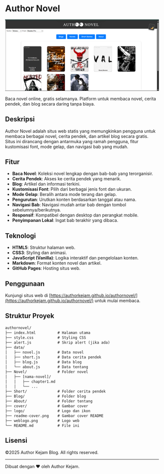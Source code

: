# Author Novel

![Author Novel Cover](readme-cover.png)

Baca novel online, gratis selamanya. Platform untuk membaca novel, cerita pendek, dan blog secara daring tanpa biaya.

## Deskripsi

Author Novel adalah situs web statis yang memungkinkan pengguna untuk membaca berbagai novel, cerita pendek, dan artikel blog secara gratis. Situs ini dirancang dengan antarmuka yang ramah pengguna, fitur kustomisasi font, mode gelap, dan navigasi bab yang mudah.

## Fitur

- **Baca Novel**: Koleksi novel lengkap dengan bab-bab yang terorganisir.
- **Cerita Pendek**: Akses ke cerita pendek yang menarik.
- **Blog**: Artikel dan informasi terkini.
- **Kustomisasi Font**: Pilih dari berbagai jenis font dan ukuran.
- **Mode Gelap**: Beralih antara mode terang dan gelap.
- **Pengurutan**: Urutkan konten berdasarkan tanggal atau nama.
- **Navigasi Bab**: Navigasi mudah antar bab dengan tombol sebelumnya/berikutnya.
- **Responsif**: Kompatibel dengan desktop dan perangkat mobile.
- **Penyimpanan Lokal**: Ingat bab terakhir yang dibaca.

## Teknologi

- **HTML5**: Struktur halaman web.
- **CSS3**: Styling dan animasi.
- **JavaScript (Vanilla)**: Logika interaktif dan pengelolaan konten.
- **Markdown**: Format konten novel dan artikel.
- **GitHub Pages**: Hosting situs web.

## Penggunaan

Kunjungi situs web di [https://authorkejam.github.io/authornovel/](https://authorkejam.github.io/authornovel/) untuk mulai membaca.


## Struktur Proyek

```
authornovel/
├── index.html          # Halaman utama
├── style.css           # Styling CSS
├── alert.js            # Skrip alert (jika ada)
├── data/
│   ├── novel.js        # Data novel
│   ├── short.js        # Data cerita pendek
│   ├── blog.js         # Data blog
│   └── about.js        # Data tentang
├── Novel/              # Folder novel
│   ├── [nama-novel]/
│   │   ├── chapter1.md
│   │   └── ...
├── Short/              # Folder cerita pendek
├── Blog/               # Folder blog
├── About/              # Folder tentang
├── cover/              # Gambar cover
├── logo/               # Logo dan ikon
├── readme-cover.png    # Gambar cover README
├── weblogo.png         # Logo web
└── README.md           # File ini
```

## Lisensi

&copy;2025 Author Kejam Blog. All rights reserved.

---

Dibuat dengan ❤️ oleh Author Kejam.
